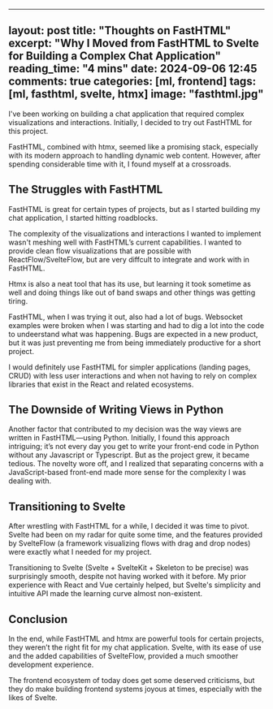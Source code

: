 
---
layout: post
title: "Thoughts on FastHTML"
excerpt: "Why I Moved from FastHTML to Svelte for Building a Complex Chat Application"
reading_time: "4 mins"
date: 2024-09-06 12:45
comments: true
categories: [ml, frontend]
tags: [ml, fasthtml, svelte, htmx]
image: "fasthtml.jpg"
---


I've been working on building a chat application that required complex visualizations and interactions. Initially, I decided to try out FastHTML for this project.

FastHTML, combined with htmx, seemed like a promising stack, especially with its modern approach to handling dynamic web content. However, after spending considerable time with it, I found myself at a crossroads.

## The Struggles with FastHTML

FastHTML is great for certain types of projects, but as I started building my chat application, I started hitting roadblocks.

The complexity of the visualizations and interactions I wanted to implement wasn't meshing well with FastHTML’s current capabilities. I wanted to provide clean flow visualizations that are possible with ReactFlow/SvelteFlow, but are very diffcult to integrate and work with in FastHTML. 

Htmx is also a neat tool that has its use, but  learning it took sometime as well and doing things like out of band swaps and other things was getting tiring.

FastHTML, when I was trying it out, also had a lot of bugs. Websocket examples were broken when I was starting and had to dig a lot into the code to undeerstand what was happening. Bugs are expected in a new product, but it was just preventing me from being immediately productive for a short project.

I would definitely use FastHTML for simpler applications (landing pages, CRUD) with less user interactions and when not having to rely on complex libraries that exist in the React and related ecosystems.

## The Downside of Writing Views in Python

Another factor that contributed to my decision was the way views are written in FastHTML—using Python. Initially, I found this approach intriguing; it’s not every day you get to write your front-end code in Python without any Javascript or Typescript. But as the project grew, it became tedious. The novelty wore off, and I realized that separating concerns with a JavaScript-based front-end made more sense for the complexity I was dealing with.

## Transitioning to Svelte

After wrestling with FastHTML for a while, I decided it was time to pivot. Svelte had been on my radar for quite some time, and the features provided by SvelteFlow (a framework visualizing flows with drag and drop nodes) were exactly what I needed for my project.

Transitioning to Svelte (Svelte + SvelteKit + Skeleton to be precise) was surprisingly smooth, despite not having worked with it before. My prior experience with React and Vue certainly helped, but Svelte's simplicity and intuitive API made the learning curve almost non-existent.

## Conclusion
In the end, while FastHTML and htmx are powerful tools for certain projects, they weren’t the right fit for my chat application. Svelte, with its ease of use and the added capabilities of SvelteFlow, provided a much smoother development experience. 

The frontend ecosystem of today does get some deserved criticisms, but they do make building frontend systems joyous at times, especially with the likes of Svelte.